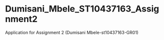 # Dumisani_Mbele_ST10437163_Assignment2
Application for Assignment 2 (Dumisani Mbele-st10437163-GR01)
